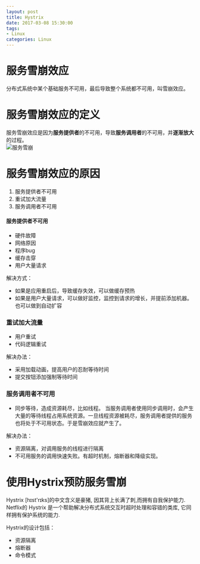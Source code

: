 ```yaml
---
layout: post
title: Hystrix
date: 2017-03-08 15:30:00
tags:
- Linux
categories: Linux
---
```


# 服务雪崩效应
分布式系统中某个基础服务不可用，最后导致整个系统都不可用，叫雪崩效应。

# 服务雪崩效应的定义
服务雪崩效应是因为**服务提供者**的不可用，导致**服务调用者**的不可用，并**逐渐放大**的过程。        
![服务雪崩](https://sfault-image.b0.upaiyun.com/417/851/4178518469-578b40005071a_articlex)

# 服务雪崩效应的原因
1. 服务提供者不可用
2. 重试加大流量
3. 服务调用者不可用

#### 服务提供者不可用
* 硬件故障
* 网络原因
* 程序bug
* 缓存击穿
* 用户大量请求

解决方式：
* 如果是应用重启后，导致缓存失效，可以做缓存预热
* 如果是用户大量请求，可以做好监控，监控到请求的增长，并提前添加机器。也可以做到自动扩容

### 重试加大流量
* 用户重试
* 代码逻辑重试

解决办法：
* 采用加载动画，提高用户的忍耐等待时间
* 提交按钮添加强制等待时间

### 服务调用者不可用
* 同步等待，造成资源耗尽，比如线程。
当服务调用者使用同步调用时，会产生大量的等待线程占用系统资源。一旦线程资源被耗尽，服务调用者提供的服务也将处于不可用状态。于是雪崩效应就产生了。

解决办法：
* 资源隔离，对调用服务的线程进行隔离
* 不可用服务的调用快速失败。有超时机制，熔断器和降级实现。


# 使用Hystrix预防服务雪崩
Hystrix [hɪst'rɪks]的中文含义是豪猪, 因其背上长满了刺,而拥有自我保护能力. Netflix的 Hystrix 是一个帮助解决分布式系统交互时超时处理和容错的类库, 它同样拥有保护系统的能力.

Hystrix的设计包括：
* 资源隔离
* 熔断器
* 命令模式
